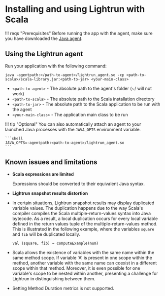 # Installing and using Lightrun with Scala

!!! reqs "Prerequisites"
    Before running the app with the agent, make sure you have downloaded the [Java agent](agent.md#getting-the-lightrun-agent).

## Using the Lightrun agent

Run your application with the following command:

```
java -agentpath:</path-to-agent>/lightrun_agent.so -cp <path-to-scala>/scala-library.jar:<path-to-jar> <your-main-class>
```

- `<path-to-agent>` - The absolute path to the agent's folder (~/ will not work)
- `<path-to-scala>` - The absolute path to the Scala installation directory
- `<path-to-jar>` - The absolute path to the Scala application to be run with the agent
- `<your-main-class>` - The application main class to be run

!!! tip "Optional"
    You can also automatically attach an agent to your launched Java processes with the `JAVA_OPTS` environment variable. 

    ```shell
    JAVA_OPTS=-agentpath:<path-to-agent>/lightrun_agent.so
    ```

## Known issues and limitations

- **Scala expressions are limited**    

    Expressions should be converted to their equivalent Java syntax.
  
 - **Lightrun snapshot results distortion**

  - In certain situations, Lightrun snapshot results may display duplicated variable values. The duplication happens due to the way Scala's compiler compiles the Scala multiple-return-values syntax into Java bytecode. As a result, a local duplication occurs for every local variable defined in the return values tuple of the multiple-return-values method. This is illustrated in the following example, where the variables `square` and `fib` will be duplicated locally.
  
    ```shell
    val (square, fib) = computeExample(num)
    ```

  - Scala allows the existence of variables with the same name within the same method scope. If variable 'A' is present in one scope within the method, another variable with the same name can coexist in a different scope within that method. Moreover, it is even possible for one variable's scope to be nested within another, presenting a challenge for Lightrun in distinguishing between them.
  
- Setting Method Duration metrics is not supported.